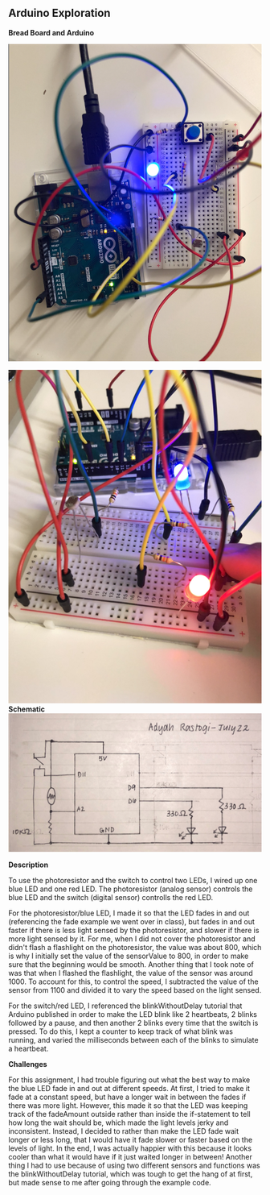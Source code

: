 ## Arduino Exploration

**Bread Board and Arduino**

![](breadBoardArduino.png)

![](breadBoardArduino22.jpg)
**Schematic**
![](schematic22.jpg)

**Description**

To use the photoresistor and the switch to control two LEDs, I wired up one blue LED and one red LED. The photoresistor (analog sensor) controls the blue LED and the switch (digital sensor) controlls the red LED. 

For the photoresistor/blue LED, I made it so that the LED fades in and out (referencing the fade example we went over in class), but fades in and out faster if there is less light sensed by the photoresistor, and slower if there is more light sensed by it. For me, when I did not cover the photoresistor and didn't flash a flashlight on the photoresistor, the value was about 800, which is why I initially set the value of the sensorValue to 800, in order to make sure that the beginning would be smooth. Another thing that I took note of was that when I flashed the flashlight, the value of the sensor was around 1000. To account for this, to control the speed, I subtracted the value of the sensor from 1100 and divided it to vary the speed based on the light sensed.

For the switch/red LED, I referenced the blinkWithoutDelay tutorial that Arduino published in order to make the LED blink like 2 heartbeats, 2 blinks followed by a pause, and then another 2 blinks every time that the switch is pressed. To do this, I kept a counter to keep track of what blink was running, and varied the milliseconds between each of the blinks to simulate a heartbeat. 

**Challenges**

For this assignment, I had trouble figuring out what the best way to make the blue LED fade in and out at different speeds. At first, I tried to make it fade at a constant speed, but have a longer wait in between the fades if there was more light. However, this made it so that the LED was keeping track of the fadeAmount outside rather than inside the if-statement to tell how long the wait should be, which made the light levels jerky and inconsistent. Instead, I decided to rather than make the LED fade wait longer or less long, that I would have it fade slower or faster based on the levels of light. In the end, I was actually happier with this because it looks cooler than what it would have if it just waited longer in between! Another thing I had to use because of using two different sensors and functions was the blinkWithoutDelay tutorial, which was tough to get the hang of at first, but made sense to me after going through the example code.

